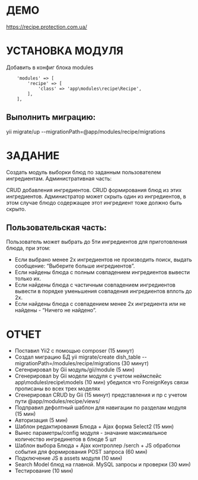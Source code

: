 
# ДЕМО
https://recipe.protection.com.ua/


# УСТАНОВКА МОДУЛЯ

Добавить в конфиг блока modules
```
    'modules' => [
        'recipe' => [
            'class' => 'app\modules\recipe\Recipe',
        ],
    ],
```
## Выполнить миграцию: ##
yii migrate/up --migrationPath=@app/modules/recipe/migrations

# ЗАДАНИЕ
Создать модуль выборки блюд по заданным пользователем ингредиентам. Административная часть:

CRUD добавления ингредиентов.
CRUD формирования блюд из этих ингредиентов.
Администратор может скрыть один из ингредиентов, в этом случае блюдо содержащее этот ингредиент тоже должно быть скрыто.

## Пользовательская часть: ##
Пользователь может выбрать до 5ти ингредиентов для приготовления блюда, при этом:
- Если выбрано менее 2х ингредиентов  не производить поиск, выдать сообщение: “Выберите больше ингредиентов”.
- Если найдены блюда с полным совпадением ингредиентов вывести только их.
- Если найдены блюда с частичным совпадением ингредиентов  вывести в порядке уменьшения совпадения ингредиентов вплоть до 2х.
- Если найдены блюда с совпадением менее 2х ингредиента или не найдены - “Ничего не найдено”.

# ОТЧЕТ

- Поставил Yii2 c помощью composer (15 минут)
- Создал миграцию БД yii migrate/create dish_table --migrationPath=/modules/recipe/migrations (30 минут)
- Сегенрировал by Gii модуль/gii/module (5 мин)
- Сгенерировал by Gii модели модуля с учетом неймспейс app\modules\recipe\models (10 мин)
  убедился что ForeignKeys связи прописаны во всех трех моделях
- Сгенерировал CRUD by Gii (15 минут)
  представления и пр с учетом пути @app/modules/recipe/views/
- Подправил дефолтный шаблон для навигации по разделам модуля (15 мин)
- Авторизация (5 мин)
- Шаблон редактирования Блюда + Ajax форма Select2 (15 мин)
- Вынес параметры/config модуля - значание максимальное количество ингрединетов в блюде 5 шт
- Шаблон выбора Блюда + Ajax контроллер /serch + JS обработки события для формирования POST запроса (60 мин)
- Подключение JS в assets модуля (10 мин)
- Search Model блюд на главной. MySQL запросы и проверки (30 мин)
- Тестирование (10 мин)





